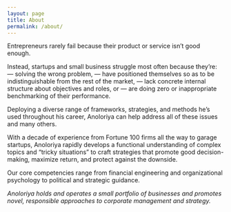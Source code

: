 ```yaml
---
layout: page
title: About
permalink: /about/
---
```

Entrepreneurs rarely fail because their product or service isn’t good enough.

Instead, startups and small business struggle most often because they’re: 
— solving the wrong problem,
— have positioned themselves so as to be indistinguishable from the rest of the market,
— lack concrete internal structure about objectives and roles, or
— are doing zero or inappropriate benchmarking of their performance.

Deploying a diverse range of frameworks, strategies, and methods he’s used throughout his career, Anoloriya can help address all of these issues and many others.

With a decade of experience from Fortune 100 firms all the way to garage startups, Anoloriya rapidly develops a functional understanding of complex topics and “tricky situations” to craft strategies that promote good decision-making, maximize return, and protect against the downside.

Our core competencies range from financial engineering and organizational psychology to political and strategic guidance.

*Anoloriya holds and operates a small portfolio of businesses and promotes novel, responsible approaches to corporate management and strategy.*
